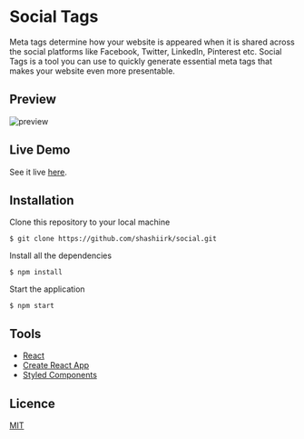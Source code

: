 # Social Tags

Meta tags determine how your website is appeared when it is shared across the social platforms like Facebook, Twitter, LinkedIn, Pinterest etc. Social Tags is a tool you can use to quickly generate essential meta tags that makes your website even more presentable.

## Preview

![preview]()

## Live Demo

See it live [here]().

## Installation

Clone this repository to your local machine

```
$ git clone https://github.com/shashiirk/social.git
```

Install all the dependencies

```
$ npm install
```

Start the application

```
$ npm start
```

## Tools

- [React](https://reactjs.org)
- [Create React App](https://create-react-app.dev)
- [Styled Components](https://styled-components.com)

## Licence

[MIT](https://choosealicense.com/licenses/mit)
